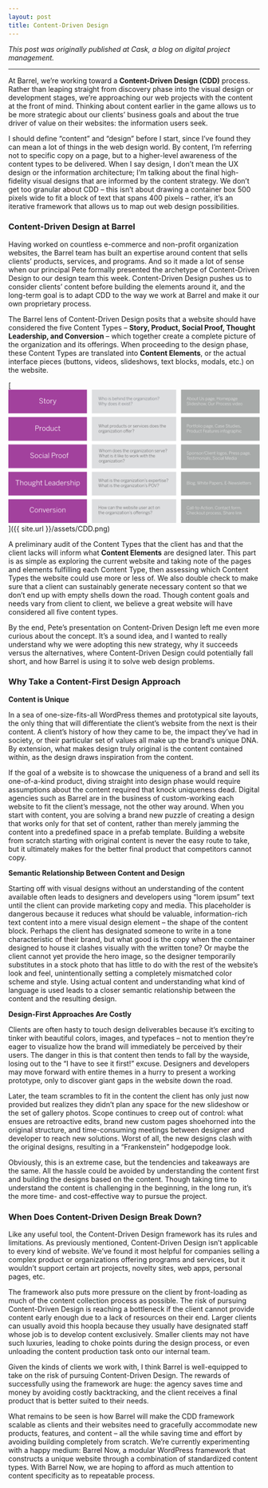 ```yaml
---
layout: post
title: Content-Driven Design
---
```


*This post was originally published at Cask, a blog on digital project management.*

-----
At Barrel, we’re working toward a **Content-Driven Design (CDD)** process. Rather than leaping straight from discovery phase into the visual design or development stages, we’re approaching our web projects with the content at the front of mind. Thinking about content earlier in the game allows us to be more strategic about our clients’ business goals and about the true driver of value on their websites: the information users seek.

I should define “content” and “design” before I start, since I’ve found they can mean a lot of things in the web design world. By content, I’m referring not to specific copy on a page, but to a higher-level awareness of the content types to be delivered. When I say design, I don’t mean the UX design or the information architecture; I’m talking about the final high-fidelity visual designs that are informed by the content strategy. We don’t get too granular about CDD – this isn’t about drawing a container box 500 pixels wide to fit a block of text that spans 400 pixels – rather, it’s an iterative framework that allows us to map out web design possibilities.

### Content-Driven Design at Barrel

Having worked on countless e-commerce and non-profit organization websites, the Barrel team has built an expertise around content that sells clients’ products, services, and programs. And so it made a lot of sense when our principal Pete formally presented the archetype of Content-Driven Design to our design team this week. Content-Driven Design pushes us to consider clients’ content before building the elements around it, and the long-term goal is to adapt CDD to the way we work at Barrel and make it our own proprietary process. 

The Barrel lens of Content-Driven Design posits that a website should have considered the five Content Types – **Story, Product, Social Proof, Thought Leadership, and Conversion** – which together create a complete picture of the organization and its offerings. When proceeding to the design phase, these Content Types are translated into **Content Elements**, or the actual interface pieces (buttons, videos, slideshows, text blocks, modals, etc.) on the website. 

[![Content Elements](/assets/CDD.png)]({{ site.url }}/assets/CDD.png)

A preliminary audit of the Content Types that the client has and that the client lacks will inform what **Content Elements** are designed later. This part is as simple as exploring the current website and taking note of the pages and elements fulfilling each Content Type, then assessing which Content Types the website could use more or less of. We also double check to make sure that a client can sustainably generate necessary content so that we don’t end up with empty shells down the road. Though content goals and needs vary from client to client, we believe a great website will have considered all five content types.

By the end, Pete’s presentation on Content-Driven Design left me even more curious about the concept. It’s a sound idea, and I wanted to really understand why we were adopting this new strategy, why it succeeds versus the alternatives, where Content-Driven Design could potentially fall short, and how Barrel is using it to solve web design problems.

### Why Take a Content-First Design Approach

**Content is Unique** 

In a sea of one-size-fits-all WordPress themes and prototypical site layouts, the only thing that will differentiate the client’s website from the next is their content. A client’s history of how they came to be, the impact they’ve had in society, or their particular set of values all make up the brand’s unique DNA. By extension, what makes design truly original is the content contained within, as the design draws inspiration from the content.

If the goal of a website is to showcase the uniqueness of a brand and sell its one-of-a-kind product, diving straight into design phase would require assumptions about the content required that knock uniqueness dead. Digital agencies such as Barrel are in the business of custom-working each website to fit the client’s message, not the other way around. When you start with content, you are solving a brand new puzzle of creating a design that works only for that set of content, rather than merely jamming the content into a predefined space in a prefab template. Building a website from scratch starting with original content is never the easy route to take, but it ultimately makes for the better final product that competitors cannot copy.

**Semantic Relationship Between Content and Design**

Starting off with visual designs without an understanding of the content available often leads to designers and developers using “lorem ipsum” text until the client can provide marketing copy and media. This placeholder is dangerous because it reduces what should be valuable, information-rich text content into a mere visual design element – the shape of the content block. Perhaps the client has designated someone to write in a tone characteristic of their brand, but what good is the copy when the container designed to house it clashes visually with the written tone? Or maybe the client cannot yet provide the hero image, so the designer temporarily substitutes in a stock photo that has little to do with the rest of the website’s look and feel, unintentionally setting a completely mismatched color scheme and style. Using actual content and understanding what kind of language is used leads to a closer semantic relationship between the content and the resulting design.

**Design-First Approaches Are Costly**

Clients are often hasty to touch design deliverables because it’s exciting to tinker with beautiful colors, images, and typefaces – not to mention they’re eager to visualize how the brand will immediately be perceived by their users. The danger in this is that content then tends to fall by the wayside, losing out to the “I have to see it first!” excuse. Designers and developers may move forward with entire themes in a hurry to present a working prototype, only to discover giant gaps in the website down the road.

Later, the team scrambles to fit in the content the client has only just now provided but realizes they didn’t plan any space for the new slideshow or the set of gallery photos. Scope continues to creep out of control: what ensues are retroactive edits, brand new custom pages shoehorned into the original structure, and time-consuming meetings between designer and developer to reach new solutions. Worst of all, the new designs clash with the original designs, resulting in a “Frankenstein” hodgepodge look.

Obviously, this is an extreme case, but the tendencies and takeaways are the same. All the hassle could be avoided by understanding the content first and building the designs based on the content. Though taking time to understand the content is challenging in the beginning, in the long run, it’s the more time- and cost-effective way to pursue the project.

### When Does Content-Driven Design Break Down? 

Like any useful tool, the Content-Driven Design framework has its rules and limitations. As previously mentioned, Content-Driven Design isn’t applicable to every kind of website. We’ve found it most helpful for companies selling a complex product or organizations offering programs and services, but it wouldn’t support certain art projects, novelty sites, web apps, personal pages, etc.

The framework also puts more pressure on the client by front-loading as much of the content collection process as possible. The risk of pursuing Content-Driven Design is reaching a bottleneck if the client cannot provide content early enough due to a lack of resources on their end. Larger clients can usually avoid this hoopla because they usually have designated staff whose job is to develop content exclusively. Smaller clients may not have such luxuries, leading to choke points during the design process, or even unloading the content production task onto our internal team.

Given the kinds of clients we work with, I think Barrel is well-equipped to take on the risk of pursuing Content-Driven Design. The rewards of successfully using the framework are huge: the agency saves time and money by avoiding costly backtracking, and the client receives a final product that is better suited to their needs.

What remains to be seen is how Barrel will make the CDD framework scalable as clients and their websites need to gracefully accommodate new products, features, and content – all the while saving time and effort by avoiding building completely from scratch. We’re currently experimenting with a happy medium: Barrel Now, a modular WordPress framework that constructs a unique website through a combination of standardized content types. With Barrel Now, we are hoping to afford as much attention to content specificity as to repeatable process.

